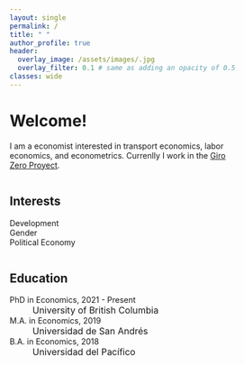 ```yaml
---
layout: single
permalink: /
title: " "
author_profile: true
header:
  overlay_image: /assets/images/.jpg
  overlay_filter: 0.1 # same as adding an opacity of 0.5 to a black background
classes: wide
---
```


# Welcome! #
I am a economist interested in transport economics, labor economics, and econometrics. Currenlly I work in the [Giro Zero Proyect](https://girozero.uniandes.edu.co/).



<html>
<head>
<meta name="viewport" content="width=device-width, initial-scale=1">
<style>
* {
  box-sizing: border-box;
}

.row {
  display: flex;
}

/* Create two equal columns that sits next to each other */
.column {
  flex: 50%;
  padding: 10px;
  height: 300px; /* Should be removed. Only for demonstration */
}
</style>
</head>
<body>

<div class="row">
  <div class="column">
    <h2>Interests</h2>
    <p><a><i class="fas fa-caret-right" style="font-size:24px;color:black" aria-hidden="true"></i></a> Development
    <br><a><i class="fas fa-caret-right" style="font-size:24px;color:black" aria-hidden="true"></i></a> Gender<br>
    <a><i class="fas fa-caret-right" style="font-size:24px;color:black" aria-hidden="true"></i></a> Political Economy</p>
  </div>
  <div class="column">
    <h2>Education</h2>
    <p><a href="https://www.ubc.ca/"><i class="fas fa-graduation-cap" style="font-size:24px;color:black" aria-hidden="true"></i></a> PhD in Economics, 2021 - Present 
    <br><font size="-0.2">&nbsp;&nbsp;&nbsp;&nbsp;&nbsp;&nbsp;&nbsp;&nbsp;&nbsp;University of British Columbia</font>
    <br><a href="https://udesa.edu.ar/"><i class="fas fa-graduation-cap" style="font-size:24px;color:black" aria-hidden="true"></i></a> M.A. in Economics, 2019
    <br><font size="-0.2">&nbsp;&nbsp;&nbsp;&nbsp;&nbsp;&nbsp;&nbsp;&nbsp;&nbsp;Universidad de San Andrés</font>
    <br><a href="https://www.up.edu.pe/en/"><i class="fas fa-graduation-cap" style="font-size:24px;color:black" aria-hidden="true"></i></a> B.A. in Economics, 2018  
    <br><font size="-0.2">&nbsp;&nbsp;&nbsp;&nbsp;&nbsp;&nbsp;&nbsp;&nbsp;&nbsp;Universidad del Pacífico</font></p>
 </div>